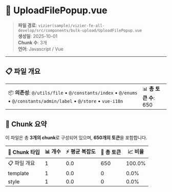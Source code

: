 # 📄 UploadFilePopup.vue

> **파일 경로**: `vizier(sample)/vizier-fe-all-develop/src/components/bulk-upload/UploadFilePopup.vue`  
> **생성일**: 2025-10-01  
> **Chunk 수**: 3개  
> **언어**: Javascript / Vue
---





## 📋 파일 개요

| | |
|--|--|
| 📦 **의존성**: `@/utils/file` • `@/constants/index` • `@/enums` • `@/constants/admin/label` • `@/store` • `vue-i18n` | 📊 **총 토큰 수**: 650 |






## 🧩 Chunk 요약

이 파일은 총 **3개의 chunk**로 구성되어 있으며, **650개의 토큰**을 포함합니다.

| 🧩 Chunk 타입 | 📊 개수 | ⚡ 평균 복잡도 | 📝 총 토큰 | 📈 비율 |
|---------------|--------|-------------|----------|--------|
| 📋 파일 개요 | 1 | 0.0 | 650 | 100.0% |
| template | 1 | 0.0 | 0 | 0.0% |
| style | 1 | 0.0 | 0 | 0.0% |


